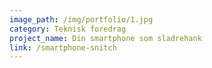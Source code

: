 ```yaml
---
image_path: /img/portfolio/1.jpg
category: Teknisk foredrag
project_name: Din smartphone som sladrehank
link: /smartphone-snitch
---
```

